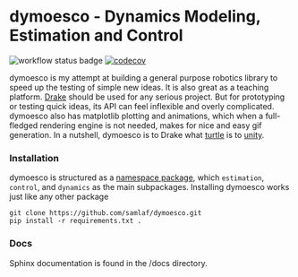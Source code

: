 # dymoesco - Dynamics Modeling, Estimation and Control

![workflow status badge](https://github.com/samlaf/dymoesco/workflows/Python%20application/badge.svg)
[![codecov](https://codecov.io/gh/samlaf/dymoesco/branch/master/graph/badge.svg?token=GW8GV0VNS8)](https://codecov.io/gh/samlaf/dymoesco)

dymoesco is my attempt at building a general purpose robotics library to speed up the testing of simple new ideas. It is also great as a teaching platform. [Drake](https://drake.mit.edu/) should be used for any serious project. But for prototyping or testing quick ideas, its API can feel inflexible and overly complicated. dymoesco also has matplotlib plotting and animations, which when a full-fledged rendering engine is not needed, makes for nice and easy gif generation. In a nutshell, dymoesco is to Drake what [turtle](https://docs.python.org/3/library/turtle.html) is to [unity](https://unity.com/).

### Installation

dymoesco is structured as a [namespace package](https://packaging.python.org/guides/packaging-namespace-packages/), which `estimation`, `control`, and `dynamics` as the main subpackages.
Installing dymoesco works just like any other package

```shell
git clone https://github.com/samlaf/dymoesco.git
pip install -r requirements.txt .
```

### Docs
Sphinx documentation is found in the /docs directory.
